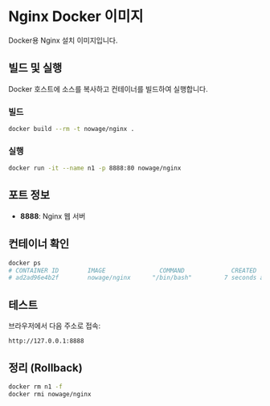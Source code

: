# Nginx Docker 이미지
Docker용 Nginx 설치 이미지입니다.

## 빌드 및 실행

Docker 호스트에 소스를 복사하고 컨테이너를 빌드하여 실행합니다.

### 빌드
```bash
docker build --rm -t nowage/nginx .
```

### 실행
```bash
docker run -it --name n1 -p 8888:80 nowage/nginx
```

## 포트 정보
- **8888**: Nginx 웹 서버

## 컨테이너 확인
```bash
docker ps
# CONTAINER ID        IMAGE               COMMAND             CREATED             STATUS              PORTS               NAMES
# ad2ad96e4b2f        nowage/nginx      "/bin/bash"         7 seconds ago       Up 6 seconds                            n1
```

## 테스트
브라우저에서 다음 주소로 접속:
```
http://127.0.0.1:8888
```

## 정리 (Rollback)
```bash
docker rm n1 -f
docker rmi nowage/nginx
```
